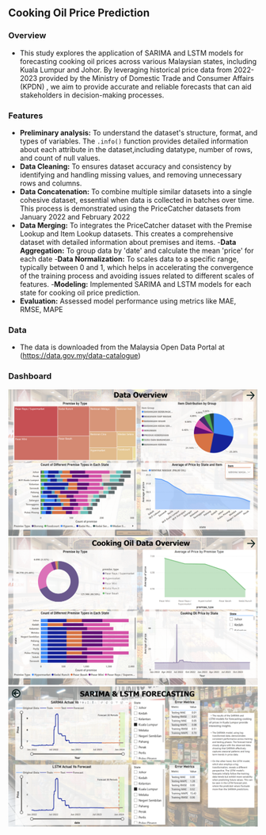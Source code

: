 ## Cooking Oil Price Prediction

### Overview
- This study explores the application of SARIMA and LSTM models for forecasting cooking oil prices across various Malaysian states, including Kuala Lumpur and Johor. By leveraging historical price data from 2022-2023 provided by the Ministry of Domestic Trade and Consumer Affairs (KPDN) , we aim to provide accurate and reliable forecasts that can aid stakeholders in decision-making processes.
  
### Features
- **Preliminary analysis:** To understand the dataset's structure, format, and types of variables. The `.info()` function provides detailed information about each attribute in the dataset,including datatype, number of rows, and count of null values. 
- **Data Cleaning:** To ensures dataset accuracy and consistency by identifying and handling missing values, and removing unnecessary rows and columns. 
- **Data Concatenation:** To combine multiple similar datasets into a single cohesive dataset, essential when data is collected in batches over time. This process is demonstrated using the PriceCatcher datasets from January 2022 and February 2022 
- **Data Merging:** To integrates the PriceCatcher dataset with the Premise Lookup and Item Lookup datasets. This creates a comprehensive dataset with detailed information about premises and items. 
-**Data Aggregation:**  To group data by 'date' and calculate the mean 'price' for each date 
-**Data Normalization:** To scales data to a specific range, typically between 0 and 1, which helps in accelerating the convergence of the training process and avoiding issues related to different scales of features.
-**Modeling:** Implemented SARIMA and LSTM models for each state for cooking oil price prediction.
- **Evaluation:** Assessed model performance using metrics like MAE, RMSE, MAPE

### Data
- The data is downloaded from the Malaysia Open Data Portal at (https://data.gov.my/data-catalogue)

  
### Dashboard

![Data Overview](https://github.com/juna-99/Cooking-Oil-Price-Prediction/blob/bf0310482da32a530867a1c4feb16993f9ae2ac6/PowerBI%20img/Screenshot%202024-08-13%20225053.png)
![Cooking Oil Data Overview](https://github.com/juna-99/Cooking-Oil-Price-Prediction/blob/bf0310482da32a530867a1c4feb16993f9ae2ac6/PowerBI%20img/Screenshot%202024-08-13%20225149.png)\
![SARIMA & LSTM](https://github.com/juna-99/Cooking-Oil-Price-Prediction/blob/bf0310482da32a530867a1c4feb16993f9ae2ac6/PowerBI%20img/Screenshot%202024-08-13%20225213.png)

